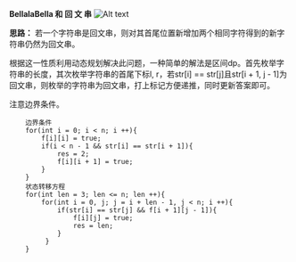 **BellalaBella 和 回 文 串**
![Alt text](image.png)

**思路：**
若一个字符串是回文串，则对其首尾位置新增加两个相同字符得到的新字符串仍然为回文串。

根据这一性质利用动态规划解决此问题，一种简单的解法是区间dp。首先枚举字符串的长度，其次枚举字符串的首尾下标l, r，若str[i] == str[j]且str[i + 1, j - 1]为回文串，则枚举的字符串为回文串，打上标记方便递推，同时更新答案即可。 

注意边界条件。
```
    边界条件
    for(int i = 0; i < n; i ++){
        f[i][i] = true;
        if(i < n - 1 && str[i] == str[i + 1]){
            res = 2;
            f[i][i + 1] = true;
        }
    }
    状态转移方程    
    for(int len = 3; len <= n; len ++){
        for(int i = 0, j; j = i + len - 1, j < n; i ++){
            if(str[i] == str[j] && f[i + 1][j - 1]){
                f[i][j] = true;
                res = len;
            }
         }
    }
```